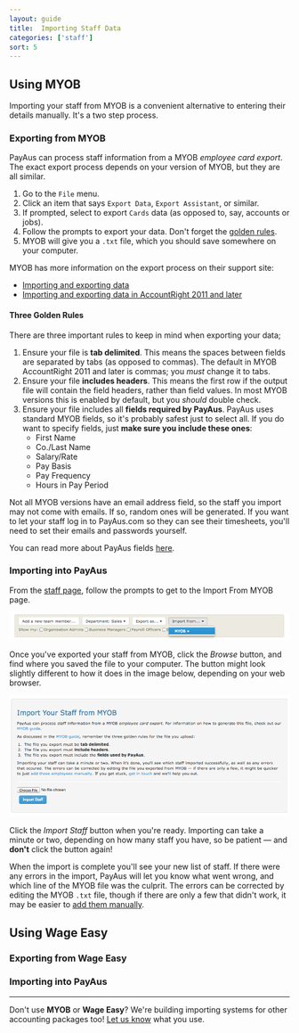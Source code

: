 ```yaml
---
layout: guide
title:  Importing Staff Data
categories: ['staff']
sort: 5
---
```


## Using MYOB

Importing your staff from MYOB is a convenient alternative to entering their details manually. It's a two step process.

### Exporting from MYOB

PayAus can process staff information from a MYOB *employee card export*. The exact export process depends on your version of MYOB, but they are all similar.

1. Go to the `File` menu.
2. Click an item that says `Export Data`, `Export Assistant`, or similar.
3. If prompted, select to export `Cards` data (as opposed to, say, accounts or jobs).
4. Follow the prompts to export your data. Don't forget the [golden rules](#three_golden_rules).
5. MYOB will give you a `.txt` file, which you should save somewhere on your computer.

MYOB has more information on the export process on their support site:

* [Importing and exporting data](http://myobaustralia.custhelp.com/app/answers/detail/a_id/9072#export_data)
* [Importing and exporting data in AccountRight 2011 and later](http://myobaustralia.custhelp.com/app/answers/detail/a_id/33521)

#### Three Golden Rules

There are three important rules to keep in mind when exporting your data;

1. Ensure your file is **tab delimited**. This means the spaces between fields are separated by tabs (as opposed to commas). The default in MYOB AccountRight 2011 and later is commas; you *must* change it to tabs.
2. Ensure your file **includes headers**. This means the first row if the output file will contain the field headers, rather than field values. In most MYOB versions this is enabled by default, but you *should* double check.
3. Ensure your file includes all **fields required by PayAus**. PayAus uses standard MYOB fields, so it's probably safest just to select all. If you do want to specify fields, just **make sure you include these ones**:
	* First Name
	* Co./Last Name
	* Salary/Rate
	* Pay Basis
	* Pay Frequency
	* Hours in Pay Period

<div class="alert alert-block">
	<i class="icon-thumbs-down"> </i>
	<p>Not all MYOB versions have an email address field, so the staff you import may not come with emails. If so, random ones will be generated. If you want to let your staff log in to PayAus.com so they can see their timesheets, you'll need to set their emails and passwords yourself.</p>
	<i class="icon-hand-right"> </i>
	<p>You can read more about PayAus fields  <a href="../team/#fields_available">here</a>.</p>
</div>

### Importing into PayAus

From the [staff page](../team/), follow the prompts to get to the Import From MYOB page.

![Importing to MYOB - navigation](/img/users/myob_navigation.png)

Once you've exported your staff from MYOB, click the *Browse* button, and find where you saved the file to your computer. The button might look slightly different to how it does in the image below, depending on your web browser.

![Importing to MYOB - the page](/img/users/myob_import_page.png)

Click the *Import Staff* button when you're ready. Importing can take a minute or two, depending on how many staff you have, so be patient &mdash; and **don't** click the button again!

When the import is complete you'll see your new list of staff. If there were any errors in the import, PayAus will let you know what went wrong, and which line of the MYOB file was the culprit. The errors can be corrected by editing the MYOB `.txt` file, though if there are only a few that didn't work, it may be easier to [add them manually](../team/#adding_new_team_members).

## Using Wage Easy

### Exporting from Wage Easy

### Importing into PayAus

<hr />
<div class="alert alert-block">
	<i class="icon-wrench"> </i>
	<p>
		Don't use <b>MYOB</b> or <b>Wage Easy</b>? We're building importing systems for other accounting packages too! <a href="http://www.payaus.com/quotes/new?from=help-myob">Let us know</a> what you use.
	</p>
</div>